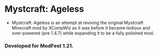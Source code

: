 # Mystcraft: Ageless
- Mystcraft: Ageless is an attempt at reviving the original Mystcraft Minecraft mod by XCompWiz
as it was before it became tedious and over-powered (pre 1.4.7) while expanding it to be a fully polished mod.
### Developed for ModFest 1.21.